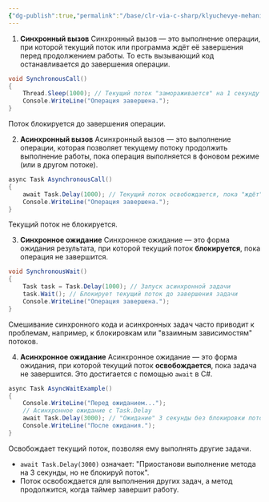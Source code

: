 ```yaml
---
{"dg-publish":true,"permalink":"/base/clr-via-c-sharp/klyuchevye-mehanizmy/mnogopotochnos/sinhronnyj-vyzov-sinhronnoe-ozhidanie-i-asinhronnyj-vyzov-asinhronnoe-ozhidanie/"}
---
```



1. **Синхронный вызов**
Синхронный вызов — это выполнение операции, при которой текущий поток или программа ждёт её завершения перед продолжением работы. То есть вызывающий код останавливается до завершения операции.

```csharp
void SynchronousCall() 
{ 
	Thread.Sleep(1000); // Текущий поток "замораживается" на 1 секунду 
	Console.WriteLine("Операция завершена."); 
}
```
Поток блокируется до завершения операции.

2. **Асинхронный вызов**
Асинхронный вызов — это выполнение операции, которая позволяет текущему потоку продолжить выполнение работы, пока операция выполняется в фоновом режиме (или в другом потоке).

```csharp
async Task AsynchronousCall()
{
    await Task.Delay(1000); // Текущий поток освобождается, пока "ждёт" 1 секунду
    Console.WriteLine("Операция завершена.");
}
```
Текущий поток не блокируется.

3. **Синхронное ожидание**
Синхронное ожидание — это форма ожидания результата, при которой текущий поток **блокируется**, пока операция не завершится.

```csharp
void SynchronousWait()
{
    Task task = Task.Delay(1000); // Запуск асинхронной задачи
    task.Wait(); // Блокирует текущий поток до завершения задачи
    Console.WriteLine("Операция завершена.");
}
```
Смешивание синхронного кода и асинхронных задач часто приводит к проблемам, например, к блокировкам или "взаимным зависимостям" потоков.

4. **Асинхронное ожидание**
Асинхронное ожидание — это форма ожидания, при которой текущий поток **освобождается**, пока задача не завершится. Это достигается с помощью `await` в C#.
```csharp
async Task AsyncWaitExample()
{
    Console.WriteLine("Перед ожиданием...");
    // Асинхронное ожидание с Task.Delay
    await Task.Delay(3000); // "Ожидание" 3 секунды без блокировки потока
    Console.WriteLine("После ожидания.");
}

```
Освобождает текущий поток, позволяя ему выполнять другие задачи.
- `await Task.Delay(3000)` означает: "Приостанови выполнение метода на 3 секунды, но не блокируй поток".
- Поток освобождается для выполнения других задач, а метод продолжится, когда таймер завершит работу.